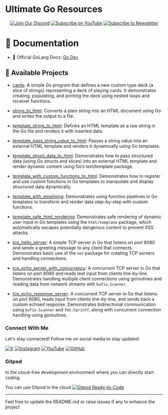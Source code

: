 # Ultimate Go Resources

<div align="center">
  
[![Join Our Discord](https://img.shields.io/badge/Discord-Join%20Server-blue?logo=discord&style=for-the-badge)](https://discord.com/invite/Yn9g6KuWyA)
[![Subscribe on YouTube](https://img.shields.io/badge/YouTube-Subscribe-red?logo=youtube&style=for-the-badge)](https://www.youtube.com/@dhanushnehru?sub_confirmation=1)
[![Subscribe to Newsletter](https://img.shields.io/badge/Newsletter-Subscribe-orange?style=for-the-badge)](https://dhanushn.substack.com/)

</div>

# 📖 Documentation
- 🔗 Official GoLang Docs: [Go Dev](https://go.dev/)

## 📁 Available Projects
- [cards](https://github.com/DhanushNehru/Ultimate-Go-Resources/tree/main/projects/cards): A simple Go program that defines a new custom type deck (a slice of strings) representing a deck of playing cards. It demonstrates creating, populating, and printing the deck using nested loops and receiver functions.
- [string_to_html](https://github.com/DhanushNehru/Ultimate-Go-Resources/tree/main/projects/string_to_html): Converts a plain string into an HTML document using Go and writes the output to a file.
- [template_string_to_html](https://github.com/DhanushNehru/Ultimate-Go-Resources/tree/main/projects/template_string_to_html): Defines an HTML template as a raw string in the Go file and renders it with inserted data.
- [template_pass_string_value_to_html](https://github.com/DhanushNehru/Ultimate-Go-Resources/tree/main/projects/template_pass_string_value_to_html): Passes a string value into an external HTML template and renders it dynamically using Go templates.
- [template_struct_data_to_html](https://github.com/DhanushNehru/Ultimate-Go-Resources/tree/main/projects/template_struct_data_to_html): Demonstrates how to pass structured data (using Go structs and slices) into an external HTML template and render dynamic content using Go’s text/template package.
- [template_with_custom_functions_to_html](https://github.com/DhanushNehru/Ultimate-Go-Resources/tree/main/projects/template_with_custom_functions_to_html): Demonstrates how to register and use custom functions in Go templates to manipulate and display structured data dynamically.
- [template_with_pipelining](https://github.com/DhanushNehru/Ultimate-Go-Resources/tree/main/projects/template_with_pipelining): Demonstrates using function pipelines in Go templates to transform and render data step-by-step with custom functions.
- [template_safe_html_rendering](https://github.com/DhanushNehru/Ultimate-Go-Resources/tree/main/projects/template_safe_html_rendering): Demonstrates safe rendering of dynamic user input in Go templates using the `html/template` package, which automatically escapes potentially dangerous content to prevent XSS attacks.


- [tcp_hello_server](https://github.com/DhanushNehru/Ultimate-Go-Resources/tree/main/projects/tcp_hello_server): A simple TCP server in Go that listens on port 8080 and sends a greeting message to any client that connects. Demonstrates basic use of the `net` package for creating TCP servers and handling connections.
- [tcp_echo_server_with_concurrency](https://github.com/DhanushNehru/Ultimate-Go-Resources/tree/main/projects/tcp_echo_server_with_concurrency): A concurrent TCP server in Go that listens on port 8080 and reads text input from clients line-by-line. Demonstrates handling multiple client connections using goroutines and reading data from network streams with `bufio.Scanner`.
- [tcp_echo_response_server](https://github.com/DhanushNehru/Ultimate-Go-Resources/tree/main/projects/tcp_echo_response_server): A concurrent TCP server in Go that listens on port 8080, reads input from clients line-by-line, and sends back a custom echoed response. Demonstrates bidirectional communication using `bufio.Scanner` and `fmt.Fprintf`, along with concurrent connection handling using goroutines.

### Connect With Me

Let's stay connected! Follow me on social media to stay updated:

[![X](https://img.shields.io/badge/Twitter-Follow-blue?style=flat-square&logo=X)](https://x.com/Dhanush_Nehru) 
[![Instagram](https://img.shields.io/badge/Instagram-Follow-blue?style=flat-square&logo=instagram)](https://www.instagram.com/dhanush_nehru/) 
[![YouTube](https://img.shields.io/badge/YouTube-Subscribe-red?style=flat-square&logo=youtube)](https://www.youtube.com/@dhanushnehru?sub_confirmation=1) 
[![GitHub](https://img.shields.io/badge/GitHub-Follow-blue?style=flat-square&logo=github)](https://github.com/DhanushNehru)


### Gitpod

In the cloud-free development environment where you can directly start coding.

You can use Gitpod in the cloud  [![Gitpod Ready-to-Code](https://img.shields.io/badge/Gitpod-Ready--to--Code-blue?logo=gitpod)](https://gitpod.io/#https://github.com/DhanushNehru/Ultimate-Go-Resources/)

----

Feel free to update the README.md or raise issues if any to enhance the project
